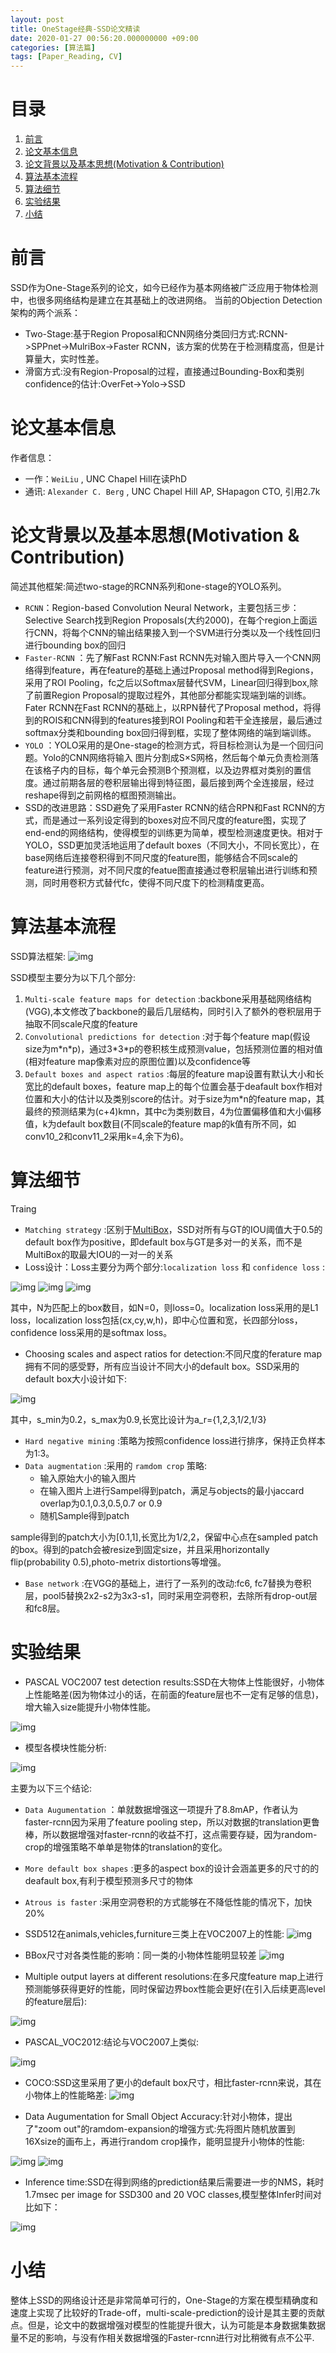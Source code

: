 ```yaml
---
layout: post
title: OneStage经典-SSD论文精读
date: 2020-01-27 00:56:20.000000000 +09:00
categories: [算法篇]
tags: [Paper_Reading, CV]
---
```


# 目录

1.  [前言](#org826fa12)
2.  [论文基本信息](#orgce051c2)
3.  [论文背景以及基本思想(Motivation & Contribution)](#org6dfdd62)
4.  [算法基本流程](#org6a40c12)
5.  [算法细节](#orgb5bdbd1)
6.  [实验结果](#orge94cc87)
7.  [小结](#orga72aba3)


<a id="org826fa12"></a>

# 前言

SSD作为One-Stage系列的论文，如今已经作为基本网络被广泛应用于物体检测中，也很多网络结构是建立在其基础上的改进网络。
当前的Objection Detection架构的两个派系：

-   Two-Stage:基于Region Proposal和CNN网络分类回归方式:RCNN->SPPnet->MulriBox->Faster RCNN，该方案的优势在于检测精度高，但是计算量大，实时性差。
-   滑窗方式:没有Region-Proposal的过程，直接通过Bounding-Box和类别confidence的估计:OverFet->Yolo->SSD


<a id="orgce051c2"></a>

# 论文基本信息

作者信息：

-   一作：`WeiLiu` , UNC Chapel Hill在读PhD
-   通讯: `Alexander C. Berg` , UNC Chapel Hill AP, SHapagon CTO, 引用2.7k


<a id="org6dfdd62"></a>

# 论文背景以及基本思想(Motivation & Contribution)

简述其他框架:简述two-stage的RCNN系列和one-stage的YOLO系列。

-   `RCNN`：Region-based Convolution Neural Network，主要包括三步：Selective Search找到Region Proposals(大约2000)，在每个region上面运行CNN，将每个CNN的输出结果接入到一个SVM进行分类以及一个线性回归进行bounding box的回归
-   `Faster-RCNN` ：先了解Fast RCNN:Fast RCNN先对输入图片导入一个CNN网络得到feature，再在feature的基础上通过Proposal method得到Regions，采用了ROI Pooling，fc之后以Softmax层替代SVM，Linear回归得到box,除了前置Region Proposal的提取过程外，其他部分都能实现端到端的训练。Fater RCNN在Fast RCNN的基础上，以RPN替代了Proposal method，将得到的ROIS和CNN得到的features接到ROI Pooling和若干全连接层，最后通过softmax分类和bounding box回归得到框，实现了整体网络的端到端训练。
-   `YOLO` ：YOLO采用的是One-stage的检测方式，将目标检测认为是一个回归问题。Yolo的CNN网络将输入 图片分割成S×S网格，然后每个单元负责检测落在该格子内的目标，每个单元会预测B个预测框，以及边界框对类别的置信度。通过前期各层的卷积层输出得到特征图，最后接到两个全连接层，经过reshape得到之前网格的框图预测输出。
-   SSD的改进思路：SSD避免了采用Faster RCNN的结合RPN和Fast RCNN的方式，而是通过一系列设定得到的boxes对应不同尺度的feature图，实现了end-end的网络结构，使得模型的训练更为简单，模型检测速度更快。相对于YOLO，SSD更加灵活地运用了default boxes（不同大小，不同长宽比），在base网络后连接卷积得到不同尺度的feature图，能够结合不同scale的feature进行预测，对不同尺度的featue图直接通过卷积层输出进行训练和预测，同时用卷积方式替代fc，使得不同尺度下的检测精度更高。


<a id="org6a40c12"></a>

# 算法基本流程

SSD算法框架:
![img](https://cdn.jsdelivr.net/gh/ZhengWG/Imgs_blog/2020-01-27-OneStage%E7%BB%8F%E5%85%B8-SSD%E8%AE%BA%E6%96%87%E7%B2%BE%E8%AF%BB/2020_01_27_SSD_20210710_004704.png)

SSD模型主要分为以下几个部分:

1.  `Multi-scale feature maps for detection` :backbone采用基础网络结构(VGG),本文修改了backbone的最后几层结构，同时引入了额外的卷积层用于抽取不同scale尺度的feature
2.  `Convolutional predictions for detection` :对于每个feature map(假设size为m\*n\*p)，通过3\*3\*p的卷积核生成预测value，包括预测位置的相对值(相对feature map像素对应的原图位置)以及confidence等
3.  `Default boxes and aspect ratios` :每层的feature map设置有默认大小和长宽比的default boxes，feature map上的每个位置会基于deafault box作相对位置和大小的估计以及类别score的估计。对于size为m\*n的feature map，其最终的预测结果为(c+4)kmn，其中c为类别数目，4为位置偏移值和大小偏移值，k为default box数目(不同scale的feature map的k值有所不同，如conv10_2和conv11_2采用k=4,余下为6)。


<a id="orgb5bdbd1"></a>

# 算法细节

Traing

-   `Matching strategy` :区别于[MultiBox](https://arxiv.org/pdf/1312.2249.pdf)，SSD对所有与GT的IOU阈值大于0.5的default box作为positive，即default box与GT是多对一的关系，而不是MultiBox的取最大IOU的一对一的关系
-   Loss设计：Loss主要分为两个部分:`localization loss` 和 `confidence loss` :

![img](https://cdn.jsdelivr.net/gh/ZhengWG/Imgs_blog/2020-01-27-OneStage%E7%BB%8F%E5%85%B8-SSD%E8%AE%BA%E6%96%87%E7%B2%BE%E8%AF%BB/2020_01_27_SSD_20210710_004754.png)
![img](https://cdn.jsdelivr.net/gh/ZhengWG/Imgs_blog/2020-01-27-OneStage%E7%BB%8F%E5%85%B8-SSD%E8%AE%BA%E6%96%87%E7%B2%BE%E8%AF%BB/2020_01_27_SSD_20210710_004817.png)
![img](https://cdn.jsdelivr.net/gh/ZhengWG/Imgs_blog/2020-01-27-OneStage%E7%BB%8F%E5%85%B8-SSD%E8%AE%BA%E6%96%87%E7%B2%BE%E8%AF%BB/2020_01_27_SSD_20210710_004827.png)

其中，N为匹配上的box数目，如N=0，则loss=0。localization loss采用的是L1 loss，localization loss包括(cx,cy,w,h)，即中心位置和宽，长四部分loss，confidence loss采用的是softmax loss。

-   Choosing scales and aspect ratios for detection:不同尺度的ferature map拥有不同的感受野，所有应当设计不同大小的default box。SSD采用的default box大小设计如下:

![img](https://cdn.jsdelivr.net/gh/ZhengWG/Imgs_blog/2020-01-27-OneStage%E7%BB%8F%E5%85%B8-SSD%E8%AE%BA%E6%96%87%E7%B2%BE%E8%AF%BB/2020_01_27_SSD_20210710_004846.png)

其中，s_min为0.2，s_max为0.9,长宽比设计为a_r={1,2,3,1/2,1/3}

-   `Hard negative mining` :策略为按照confidence loss进行排序，保持正负样本为1:3。
-   `Data augmentation` :采用的 `ramdom crop` 策略:
    -   输入原始大小的输入图片
    -   在输入图片上进行Sampel得到patch，满足与objects的最小jaccard overlap为0.1,0.3,0.5,0.7 or 0.9
    -   随机Sample得到patch

sample得到的patch大小为[0.1,1],长宽比为1/2,2，保留中心点在sampled patch的box。得到的patch会被resize到固定size，并且采用horizontally flip(probability 0.5),photo-metrix distortions等增强。

-   `Base network` :在VGG的基础上，进行了一系列的改动:fc6, fc7替换为卷积层，pool5替换2x2-s2为3x3-s1，同时采用空洞卷积，去除所有drop-out层和fc8层。


<a id="orge94cc87"></a>

# 实验结果

-   PASCAL VOC2007 test detection results:SSD在大物体上性能很好，小物体上性能略差(因为物体过小的话，在前面的feature层也不一定有足够的信息)，增大输入size能提升小物体性能。

![img](https://cdn.jsdelivr.net/gh/ZhengWG/Imgs_blog/2020-01-27-OneStage%E7%BB%8F%E5%85%B8-SSD%E8%AE%BA%E6%96%87%E7%B2%BE%E8%AF%BB/2020_01_27_SSD_20210710_004909.png)

-   模型各模块性能分析:

![img](https://cdn.jsdelivr.net/gh/ZhengWG/Imgs_blog/2020-01-27-OneStage%E7%BB%8F%E5%85%B8-SSD%E8%AE%BA%E6%96%87%E7%B2%BE%E8%AF%BB/2020_01_27_SSD_20210710_004936.png)

主要为以下三个结论:

-   `Data Augumentation` ：单就数据增强这一项提升了8.8mAP，作者认为faster-rcnn因为采用了feature pooling step，所以对数据的translation更鲁棒，所以数据增强对faster-rcnn的收益不打，这点需要存疑，因为random-crop的增强策略不单单是物体的translation的变化。
-   `More default box shapes` :更多的aspect box的设计会涵盖更多的尺寸的的deafault box,有利于模型预测多尺寸的物体
-   `Atrous is faster` :采用空洞卷积的方式能够在不降低性能的情况下，加快20%
-   SSD512在animals,vehicles,furniture三类上在VOC2007上的性能:
    ![img](https://cdn.jsdelivr.net/gh/ZhengWG/Imgs_blog/2020-01-27-OneStage%E7%BB%8F%E5%85%B8-SSD%E8%AE%BA%E6%96%87%E7%B2%BE%E8%AF%BB/2020_01_27_SSD_20210710_005012.png)

-   BBox尺寸对各类性能的影响：同一类的小物体性能明显较差
    ![img](https://cdn.jsdelivr.net/gh/ZhengWG/Imgs_blog/2020-01-27-OneStage%E7%BB%8F%E5%85%B8-SSD%E8%AE%BA%E6%96%87%E7%B2%BE%E8%AF%BB/2020_01_27_SSD_20210710_005040.png)

-   Multiple output layers at different resolutions:在多尺度feature map上进行预测能够获得更好的性能，同时保留边界box性能会更好(在引入后续更高level的feature层后):

![img](https://cdn.jsdelivr.net/gh/ZhengWG/Imgs_blog/2020-01-27-OneStage%E7%BB%8F%E5%85%B8-SSD%E8%AE%BA%E6%96%87%E7%B2%BE%E8%AF%BB/2020_01_27_SSD_20210710_005103.png)

-   PASCAL_VOC2012:结论与VOC2007上类似:

![img](https://cdn.jsdelivr.net/gh/ZhengWG/Imgs_blog/2020-01-27-OneStage%E7%BB%8F%E5%85%B8-SSD%E8%AE%BA%E6%96%87%E7%B2%BE%E8%AF%BB/2020_01_27_SSD_20210710_005124.png)

-   COCO:SSD这里采用了更小的default box尺寸，相比faster-rcnn来说，其在小物体上的性能略差:
    ![img](https://cdn.jsdelivr.net/gh/ZhengWG/Imgs_blog/2020-01-27-OneStage%E7%BB%8F%E5%85%B8-SSD%E8%AE%BA%E6%96%87%E7%B2%BE%E8%AF%BB/2020_01_27_SSD_20210710_005142.png)

-   Data Augumentation for Small Object Accuracy:针对小物体，提出了"zoom out"的ramdom-expansion的增强方式:先将图片随机放置到16Xsize的画布上，再进行random crop操作，能明显提升小物体的性能:

![img](https://cdn.jsdelivr.net/gh/ZhengWG/Imgs_blog/2020-01-27-OneStage%E7%BB%8F%E5%85%B8-SSD%E8%AE%BA%E6%96%87%E7%B2%BE%E8%AF%BB/2020_01_27_SSD_20210710_005333.png)
![img](https://cdn.jsdelivr.net/gh/ZhengWG/Imgs_blog/2020-01-27-OneStage%E7%BB%8F%E5%85%B8-SSD%E8%AE%BA%E6%96%87%E7%B2%BE%E8%AF%BB/2020_01_27_SSD_20210710_005348.png)

-   Inference time:SSD在得到网络的prediction结果后需要进一步的NMS，耗时1.7msec per image for SSD300 and 20 VOC classes,模型整体Infer时间对比如下：

![img](https://cdn.jsdelivr.net/gh/ZhengWG/Imgs_blog/2020-01-27-OneStage%E7%BB%8F%E5%85%B8-SSD%E8%AE%BA%E6%96%87%E7%B2%BE%E8%AF%BB/2020_01_27_SSD_20210710_005412.png)


<a id="orga72aba3"></a>

# 小结

整体上SSD的网络设计还是非常简单可行的，One-Stage的方案在模型精确度和速度上实现了比较好的Trade-off，multi-scale-prediction的设计是其主要的贡献点。但是，论文中的数据增强对模型的性能提升很大，认为可能是本身数据集数据量不足的影响，与没有作相关数据增强的Faster-rcnn进行对比稍微有点不公平.
